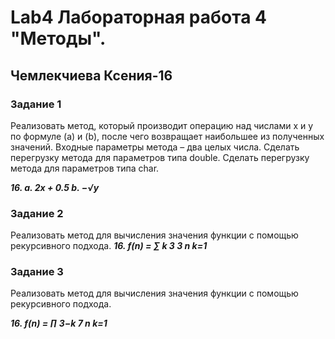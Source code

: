 # Lab4 Лабораторная работа 4 "Методы".
## Чемлекчиева Ксения-16
### Задание 1
Реализовать метод, который производит операцию над числами x и y по формуле (a) и (b), после
чего возвращает наибольшее из полученных значений. Входные параметры метода – два целых
числа. Сделать перегрузку метода для параметров типа double. Сделать перегрузку метода для
параметров типа char.

***16.
a. 2x + 0.5 
b. −√y***

### Задание 2
Реализовать метод для вычисления значения функции с помощью рекурсивного подхода.
***16. f(n) = ∑
k
3
3
n
k=1***


### Задание 3
Реализовать метод для вычисления значения функции с помощью рекурсивного подхода.

***16. f(n) = ∏
3−k
7
n
k=1***

